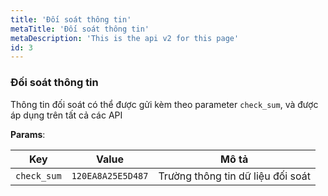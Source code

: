 ```yaml
---
title: 'Đối soát thông tin'
metaTitle: 'Đối soát thông tin'
metaDescription: 'This is the api v2 for this page'
id: 3
---
```


### Đối soát thông tin

Thông tin đối soát có thể được gửi kèm theo parameter `check_sum`, và được áp dụng trên tất cả các API

**Params**:

| Key         | Value             | Mô tả                             |
| ----------- | ----------------- | --------------------------------- |
| `check_sum` | `120EA8A25E5D487` | Trường thông tin dữ liệu đối soát |
